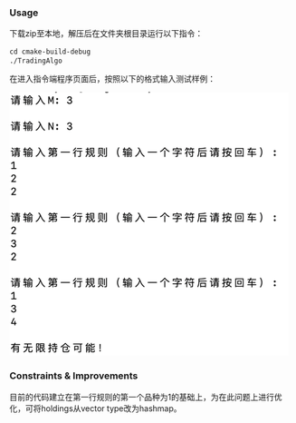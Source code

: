 ### Usage
下载zip至本地，解压后在文件夹根目录运行以下指令：
```
cd cmake-build-debug
./TradingAlgo
```
在进入指令端程序页面后，按照以下的格式输入测试样例：

![img.png](img.png)

### Constraints & Improvements
目前的代码建立在第一行规则的第一个品种为1的基础上，为在此问题上进行优化，可将holdings从vector type改为hashmap。

